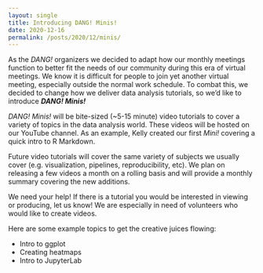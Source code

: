 ```yaml
---
layout: single
title: Introducing DANG! Minis!
date: 2020-12-16
permalink: /posts/2020/12/minis/
---
```


As the _DANG!_ organizers we decided to adapt how our monthly meetings function to better fit the needs of our community during this era of virtual meetings. We know it is difficult for people to join yet another virtual meeting, especially outside the normal work schedule. To combat this, we decided to change how we deliver data analysis tutorials, so we’d like to introduce **_DANG! Minis!_**

_DANG! Minis!_ will be bite-sized (~5-15 minute) video tutorials to cover a variety of topics in the data analysis world. These videos will be hosted on our YouTube channel. As an example, Kelly created our first _Mini!_ covering a quick intro to R Markdown.

Future video tutorials will cover the same variety of subjects we usually cover (e.g. visualization, pipelines, reproducibility, etc). We plan on releasing a few videos a month on a rolling basis and will provide a monthly summary covering the new additions.

We need your help! If there is a tutorial you would be interested in viewing or producing, let us know! We are especially in need of volunteers who would like to create videos.

Here are some example topics to get the creative juices flowing:

- Intro to ggplot
- Creating heatmaps
- Intro to JupyterLab
